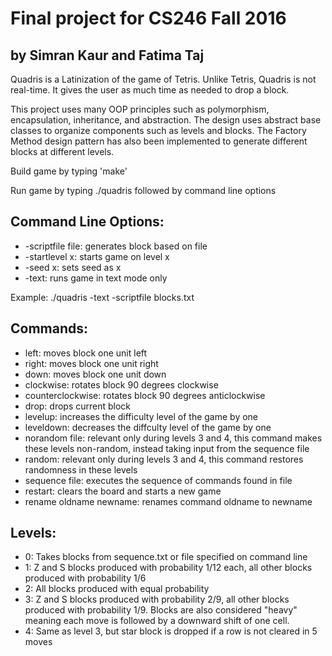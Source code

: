 # Final project for CS246 Fall 2016
## by Simran Kaur and Fatima Taj

Quadris is a Latinization of the game of Tetris. Unlike Tetris, Quadris is not real-time. It gives the user as much time as needed to drop a block. 

This project uses many OOP principles such as polymorphism, encapsulation, inheritance, and abstraction. The design uses abstract base classes to organize components such as levels and blocks. The Factory Method design pattern has also been implemented to generate different blocks at different levels.

Build game by typing 'make'

Run game by typing ./quadris followed by command line options

## Command Line Options:
* -scriptfile file: generates block based on file
* -startlevel x: starts game on level x
* -seed x: sets seed as x
* -text: runs game in text mode only

Example: 
./quadris -text -scriptfile blocks.txt

## Commands:
* left: moves block one unit left
* right: moves block one unit right
* down: moves block one unit down
* clockwise: rotates block 90 degrees clockwise
* counterclockwise: rotates block 90 degrees anticlockwise
* drop: drops current block
* levelup: increases the difficulty level of the game by one 
* leveldown: decreases the diffculty level of the game by one
* norandom file: relevant only during levels 3 and 4, this command makes these levels non-random, instead taking input from the sequence file
* random: relevant only during levels 3 and 4, this command restores randomness in these levels
* sequence file: executes the sequence of commands found in file
* restart: clears the board and starts a new game
* rename oldname newname: renames command oldname to newname

## Levels:
* 0: Takes blocks from sequence.txt or file specified on command line
* 1: Z and S blocks produced with probability 1/12 each, all other blocks produced with probability 1/6
* 2: All blocks produced with equal probability
* 3: Z and S blocks produced with probability 2/9, all other blocks produced with probability 1/9. Blocks are also considered "heavy" meaning each move is followed by a downward shift of one cell.
* 4: Same as level 3, but star block is dropped if a row is not cleared in 5 moves

